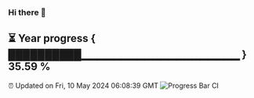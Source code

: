 ### Hi there 👋
⏳ Year progress { ██████████▁▁▁▁▁▁▁▁▁▁▁▁▁▁▁▁▁▁▁▁ } 35.59 %
---
⏰ Updated on Fri, 10 May 2024 06:08:39 GMT
![Progress Bar CI](https://github.com/Moyi321/Moyi321/workflows/Progress%20Bar%20CI/badge.svg)
